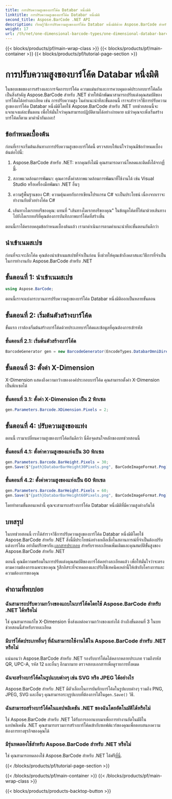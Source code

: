 ```yaml
---
title: การปรับความสูงของบาร์โค้ด Databar หนึ่งมิติ
linktitle: การปรับความสูงของบาร์โค้ด Databar หนึ่งมิติ
second_title: Aspose.BarCode .NET API
description: เรียนรู้วิธีการปรับความสูงของบาร์โค้ด Databar หนึ่งมิติด้วย Aspose.BarCode สำหรับ .NET สร้างบาร์โค้ดแบบกำหนดเองในไม่กี่ขั้นตอนง่ายๆ สำรวจพลังของการปรับแต่งบาร์โค้ด
weight: 17
url: /th/net/one-dimensional-barcode-types/one-dimensional-databar-barcode-height-adjustment/
---
```


{{< blocks/products/pf/main-wrap-class >}}
{{< blocks/products/pf/main-container >}}
{{< blocks/products/pf/tutorial-page-section >}}

# การปรับความสูงของบาร์โค้ด Databar หนึ่งมิติ


ในขอบเขตของการสร้างและการจัดการบาร์โค้ด ความแม่นยำและการควบคุมองค์ประกอบบาร์โค้ดถือเป็นสิ่งสำคัญ Aspose.BarCode สำหรับ .NET ช่วยให้นักพัฒนาสามารถปรับแต่งคุณสมบัติของบาร์โค้ดได้อย่างละเอียด เช่น การปรับความสูง ในคำแนะนำทีละขั้นตอนนี้ เราจะสำรวจวิธีการปรับความสูงของบาร์โค้ด Databar หนึ่งมิติโดยใช้ Aspose.BarCode สำหรับ .NET บทช่วยสอนนี้จะแจกแจงแต่ละขั้นตอน เพื่อให้มั่นใจว่าคุณสามารถปฏิบัติตามได้อย่างง่ายดาย แม้ว่าคุณจะเพิ่งเริ่มสร้างบาร์โค้ดก็ตาม มาดำน้ำกันเถอะ!

## ข้อกำหนดเบื้องต้น

ก่อนที่เราจะเริ่มต้นเส้นทางการปรับความสูงของบาร์โค้ดนี้ ตรวจสอบให้แน่ใจว่าคุณมีข้อกำหนดเบื้องต้นต่อไปนี้:

1.  Aspose.BarCode สำหรับ .NET: หากคุณยังไม่มี คุณสามารถดาวน์โหลดและติดตั้งได้จาก[ที่นี่](https://releases.aspose.com/barcode/net/).

2. สภาพแวดล้อมการพัฒนา: คุณควรตั้งค่าสภาพแวดล้อมการพัฒนาที่ใช้งานได้ เช่น Visual Studio หรือเครื่องมือพัฒนา .NET อื่นๆ

3. ความรู้พื้นฐานของ C#: ความคุ้นเคยกับการเขียนโปรแกรม C# จะเป็นประโยชน์ เนื่องจากเราจะทำงานกับตัวอย่างโค้ด C#

4. เส้นทางไดเรกทอรีของคุณ: แทนที่ "เส้นทางไดเรกทอรีของคุณ" ในข้อมูลโค้ดที่ให้มาด้วยเส้นทางไปยังไดเรกทอรีที่คุณต้องการบันทึกภาพบาร์โค้ดที่สร้างขึ้น

ตอนนี้เราได้ครอบคลุมข้อกำหนดเบื้องต้นแล้ว เรามาดำเนินการตามคำแนะนำทีละขั้นตอนกันดีกว่า

## นำเข้าเนมสเปซ

ก่อนที่จะเจาะลึกโค้ด คุณต้องนำเข้าเนมสเปซที่จำเป็นก่อน ซึ่งช่วยให้คุณเข้าถึงคลาสและวิธีการที่จำเป็นในการทำงานกับ Aspose.BarCode สำหรับ .NET

## ขั้นตอนที่ 1: นำเข้าเนมสเปซ
```csharp
using Aspose.BarCode;
```

ตอนนี้เราจะแบ่งกระบวนการปรับความสูงของบาร์โค้ด Databar หนึ่งมิติออกเป็นหลายขั้นตอน

## ขั้นตอนที่ 2: เริ่มต้นตัวสร้างบาร์โค้ด

ขั้นแรก เราต้องเริ่มต้นสร้างบาร์โค้ดด้วยประเภทบาร์โค้ดและข้อมูลที่คุณต้องการเข้ารหัส

### ขั้นตอนที่ 2.1: เริ่มต้นตัวสร้างบาร์โค้ด
```csharp
BarcodeGenerator gen = new BarcodeGenerator(EncodeTypes.DatabarOmniDirectional, "(01)12345678901231");
```

## ขั้นตอนที่ 3: ตั้งค่า X-Dimension

X-Dimension แสดงถึงความกว้างขององค์ประกอบบาร์โค้ด คุณสามารถตั้งค่า X-Dimension เป็นพิกเซลได้

### ขั้นตอนที่ 3.1: ตั้งค่า X-Dimension เป็น 2 พิกเซล
```csharp
gen.Parameters.Barcode.XDimension.Pixels = 2;
```

## ขั้นตอนที่ 4: ปรับความสูงของแท่ง

ตอนนี้ เรามาเปลี่ยนความสูงของบาร์โค้ดกันดีกว่า นี่คือจุดสนใจหลักของบทช่วยสอนนี้

### ขั้นตอนที่ 4.1: ตั้งค่าความสูงของแท่งเป็น 30 พิกเซล
```csharp
gen.Parameters.Barcode.BarHeight.Pixels = 30;
gen.Save($"{path}DatabarBarHeight30Pixels.png", BarCodeImageFormat.Png);
```

### ขั้นตอนที่ 4.2: ตั้งค่าความสูงของแท่งเป็น 60 พิกเซล
```csharp
gen.Parameters.Barcode.BarHeight.Pixels = 60;
gen.Save($"{path}DatabarBarHeight60Pixels.png", BarCodeImageFormat.Png);
```

โดยทำตามขั้นตอนเหล่านี้ คุณจะสามารถสร้างบาร์โค้ด Databar หนึ่งมิติที่มีความสูงต่างกันได้

## บทสรุป

 ในบทช่วยสอนนี้ เราได้สำรวจวิธีการปรับความสูงของบาร์โค้ด Databar หนึ่งมิติโดยใช้ Aspose.BarCode สำหรับ .NET สิ่งนี้มีประโยชน์อย่างเหลือเชื่อในสถานการณ์ที่จำเป็นต้องปรับแต่งบาร์โค้ด อย่าลืมปรึกษากับ.[เอกสารประกอบ](https://reference.aspose.com/barcode/net/) สำหรับรายละเอียดเพิ่มเติมและคุณสมบัติขั้นสูงของ Aspose.BarCode สำหรับ .NET

ตอนนี้ คุณมีความพร้อมในการปรับแต่งคุณสมบัติของบาร์โค้ดอย่างละเอียดแล้ว เพื่อให้มั่นใจว่าจะตรงตามความต้องการเฉพาะของคุณ รู้สึกอิสระที่จะทดลองและปรับใช้เทคนิคเหล่านี้ให้เข้ากับโครงการและความต้องการของคุณ

## คำถามที่พบบ่อย

### ฉันสามารถปรับความกว้างของแถบในบาร์โค้ดโดยใช้ Aspose.BarCode สำหรับ .NET ได้หรือไม่
ใช่ คุณสามารถแก้ไข X-Dimension ซึ่งส่งผลต่อความกว้างของแท่งได้ อ้างถึงขั้นตอนที่ 3 ในบทช่วยสอนนี้สำหรับรายละเอียด

### มีบาร์โค้ดประเภทอื่นๆ ที่ฉันสามารถใช้งานได้ใน Aspose.BarCode สำหรับ .NET หรือไม่
แน่นอนว่า Aspose.BarCode สำหรับ .NET รองรับบาร์โค้ดได้หลากหลายประเภท รวมถึงรหัส QR, UPC-A, รหัส 12 และอื่นๆ อีกมากมาย ตรวจสอบเอกสารเพื่อดูรายการทั้งหมด

### ฉันจะสร้างบาร์โค้ดในรูปแบบต่างๆ เช่น SVG หรือ JPEG ได้อย่างไร
 Aspose.BarCode สำหรับ .NET มีตัวเลือกในการบันทึกบาร์โค้ดในรูปแบบต่างๆ รวมถึง PNG, JPEG, SVG และอื่นๆ คุณสามารถระบุรูปแบบที่ต้องการได้ใน`gen.Save()` วิธี.

### ฉันสามารถสร้างบาร์โค้ดในแอปพลิเคชัน .NET ของฉันโดยอัตโนมัติได้หรือไม่
ใช่ Aspose.BarCode สำหรับ .NET ได้รับการออกแบบมาเพื่อการทำงานอัตโนมัติในแอปพลิเคชัน .NET คุณสามารถรวมการสร้างบาร์โค้ดเข้ากับซอฟต์แวร์ของคุณเพื่อตอบสนองความต้องการทางธุรกิจของคุณได้

### มีรุ่นทดลองใช้สำหรับ Aspose.BarCode สำหรับ .NET หรือไม่
 ใช่ คุณสามารถทดลองใช้ Aspose.BarCode สำหรับ .NET ได้ฟรี[ที่นี่](https://releases.aspose.com/).

{{< /blocks/products/pf/tutorial-page-section >}}

{{< /blocks/products/pf/main-container >}}
{{< /blocks/products/pf/main-wrap-class >}}

{{< blocks/products/products-backtop-button >}}
